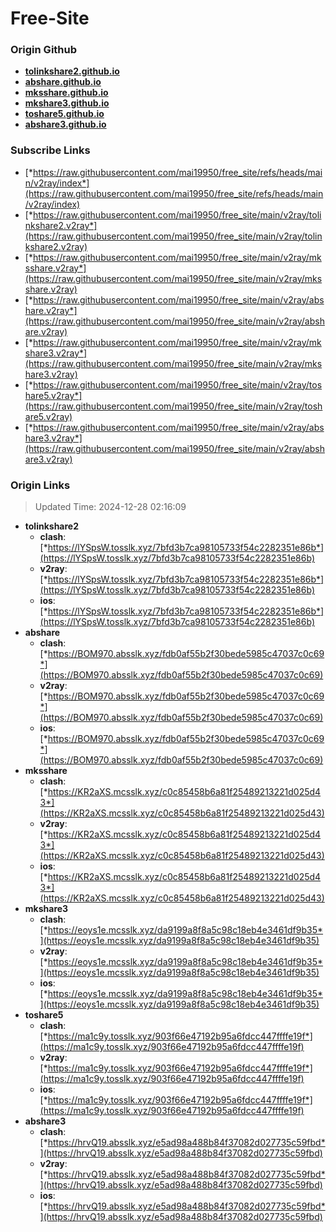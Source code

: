 # Free-Site

### Origin Github

- [**tolinkshare2.github.io**](https://github.com/tolinkshare2/tolinkshare2.github.io)
- [**abshare.github.io**](https://github.com/abshare/abshare.github.io)
- [**mksshare.github.io**](https://github.com/mksshare/mksshare.github.io)
- [**mkshare3.github.io**](https://github.com/mkshare3/mkshare3.github.io)
- [**toshare5.github.io**](https://github.com/toshare5/toshare5.github.io)
- [**abshare3.github.io**](https://github.com/abshare3/abshare3.github.io)

### Subscribe Links

- [*https://raw.githubusercontent.com/mai19950/free_site/refs/heads/main/v2ray/index*](https://raw.githubusercontent.com/mai19950/free_site/refs/heads/main/v2ray/index)
- [*https://raw.githubusercontent.com/mai19950/free_site/main/v2ray/tolinkshare2.v2ray*](https://raw.githubusercontent.com/mai19950/free_site/main/v2ray/tolinkshare2.v2ray)
- [*https://raw.githubusercontent.com/mai19950/free_site/main/v2ray/mksshare.v2ray*](https://raw.githubusercontent.com/mai19950/free_site/main/v2ray/mksshare.v2ray)
- [*https://raw.githubusercontent.com/mai19950/free_site/main/v2ray/abshare.v2ray*](https://raw.githubusercontent.com/mai19950/free_site/main/v2ray/abshare.v2ray)
- [*https://raw.githubusercontent.com/mai19950/free_site/main/v2ray/mkshare3.v2ray*](https://raw.githubusercontent.com/mai19950/free_site/main/v2ray/mkshare3.v2ray)
- [*https://raw.githubusercontent.com/mai19950/free_site/main/v2ray/toshare5.v2ray*](https://raw.githubusercontent.com/mai19950/free_site/main/v2ray/toshare5.v2ray)
- [*https://raw.githubusercontent.com/mai19950/free_site/main/v2ray/abshare3.v2ray*](https://raw.githubusercontent.com/mai19950/free_site/main/v2ray/abshare3.v2ray)

### Origin Links

> Updated Time: 2024-12-28 02:16:09

- **tolinkshare2**
  - **clash**: [*https://lYSpsW.tosslk.xyz/7bfd3b7ca98105733f54c2282351e86b*](https://lYSpsW.tosslk.xyz/7bfd3b7ca98105733f54c2282351e86b)
  - **v2ray**: [*https://lYSpsW.tosslk.xyz/7bfd3b7ca98105733f54c2282351e86b*](https://lYSpsW.tosslk.xyz/7bfd3b7ca98105733f54c2282351e86b)
  - **ios**: [*https://lYSpsW.tosslk.xyz/7bfd3b7ca98105733f54c2282351e86b*](https://lYSpsW.tosslk.xyz/7bfd3b7ca98105733f54c2282351e86b)
- **abshare**
  - **clash**: [*https://BOM970.absslk.xyz/fdb0af55b2f30bede5985c47037c0c69*](https://BOM970.absslk.xyz/fdb0af55b2f30bede5985c47037c0c69)
  - **v2ray**: [*https://BOM970.absslk.xyz/fdb0af55b2f30bede5985c47037c0c69*](https://BOM970.absslk.xyz/fdb0af55b2f30bede5985c47037c0c69)
  - **ios**: [*https://BOM970.absslk.xyz/fdb0af55b2f30bede5985c47037c0c69*](https://BOM970.absslk.xyz/fdb0af55b2f30bede5985c47037c0c69)
- **mksshare**
  - **clash**: [*https://KR2aXS.mcsslk.xyz/c0c85458b6a81f25489213221d025d43*](https://KR2aXS.mcsslk.xyz/c0c85458b6a81f25489213221d025d43)
  - **v2ray**: [*https://KR2aXS.mcsslk.xyz/c0c85458b6a81f25489213221d025d43*](https://KR2aXS.mcsslk.xyz/c0c85458b6a81f25489213221d025d43)
  - **ios**: [*https://KR2aXS.mcsslk.xyz/c0c85458b6a81f25489213221d025d43*](https://KR2aXS.mcsslk.xyz/c0c85458b6a81f25489213221d025d43)
- **mkshare3**
  - **clash**: [*https://eoys1e.mcsslk.xyz/da9199a8f8a5c98c18eb4e3461df9b35*](https://eoys1e.mcsslk.xyz/da9199a8f8a5c98c18eb4e3461df9b35)
  - **v2ray**: [*https://eoys1e.mcsslk.xyz/da9199a8f8a5c98c18eb4e3461df9b35*](https://eoys1e.mcsslk.xyz/da9199a8f8a5c98c18eb4e3461df9b35)
  - **ios**: [*https://eoys1e.mcsslk.xyz/da9199a8f8a5c98c18eb4e3461df9b35*](https://eoys1e.mcsslk.xyz/da9199a8f8a5c98c18eb4e3461df9b35)
- **toshare5**
  - **clash**: [*https://ma1c9y.tosslk.xyz/903f66e47192b95a6fdcc447ffffe19f*](https://ma1c9y.tosslk.xyz/903f66e47192b95a6fdcc447ffffe19f)
  - **v2ray**: [*https://ma1c9y.tosslk.xyz/903f66e47192b95a6fdcc447ffffe19f*](https://ma1c9y.tosslk.xyz/903f66e47192b95a6fdcc447ffffe19f)
  - **ios**: [*https://ma1c9y.tosslk.xyz/903f66e47192b95a6fdcc447ffffe19f*](https://ma1c9y.tosslk.xyz/903f66e47192b95a6fdcc447ffffe19f)
- **abshare3**
  - **clash**: [*https://hrvQ19.absslk.xyz/e5ad98a488b84f37082d027735c59fbd*](https://hrvQ19.absslk.xyz/e5ad98a488b84f37082d027735c59fbd)
  - **v2ray**: [*https://hrvQ19.absslk.xyz/e5ad98a488b84f37082d027735c59fbd*](https://hrvQ19.absslk.xyz/e5ad98a488b84f37082d027735c59fbd)
  - **ios**: [*https://hrvQ19.absslk.xyz/e5ad98a488b84f37082d027735c59fbd*](https://hrvQ19.absslk.xyz/e5ad98a488b84f37082d027735c59fbd)
